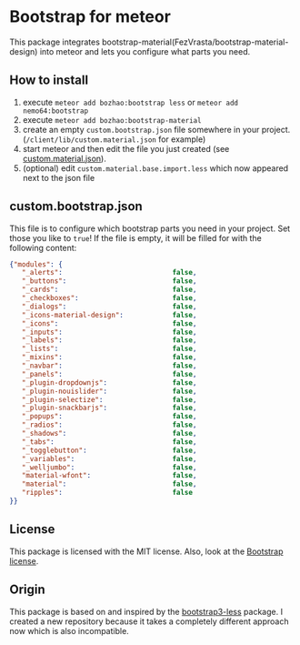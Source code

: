 Bootstrap for meteor
====================

This package integrates bootstrap-material(FezVrasta/bootstrap-material-design) into meteor and lets you configure what parts you need.

How to install
--------------



1. execute `meteor add bozhao:bootstrap less` or `meteor add nemo64:bootstrap`
2. execute `meteor add bozhao:bootstrap-material`
3. create an empty `custom.bootstrap.json` file somewhere in your project. (`/client/lib/custom.material.json` for example)
4. start meteor and then edit the file you just created (see [custom.material.json](#custom.material.json)).
5. (optional) edit `custom.material.base.import.less` which now appeared next to the json file

custom.bootstrap.json
---------------------
This file is to configure which bootstrap parts you need in your project. Set those you like to `true`!
If the file is empty, it will be filled for with the following content:
```JSON
{"modules": {
   "_alerts":                           false,
   "_buttons":                          false,
   "_cards":                            false,
   "_checkboxes":                       false,
   "_dialogs":                          false,
   "_icons-material-design":            false,
   "_icons":                            false,
   "_inputs":                           false,
   "_labels":                           false,
   "_lists":                            false,
   "_mixins":                           false,
   "_navbar":                           false,
   "_panels":                           false,
   "_plugin-dropdownjs":                false,
   "_plugin-nouislider":                false,
   "_plugin-selectize":                 false,
   "_plugin-snackbarjs":                false,
   "_popups":                           false,
   "_radios":                           false,
   "_shadows":                          false,
   "_tabs":                             false,
   "_togglebutton":                     false,
   "_variables":                        false,
   "_welljumbo":                        false,
   "material-wfont":                    false,
   "material":                          false,
   "ripples":                           false
}}
```

License
-------

This package is licensed with the MIT license.
Also, look at the [Bootstrap license](https://github.com/twbs/bootstrap/blob/v3.2.0/LICENSE).

Origin
------

This package is based on and inspired by the [bootstrap3-less](https://github.com/simison/bootstrap3-less) package. I created a new repository because it takes a completely different approach now which is also incompatible.
